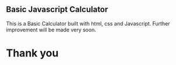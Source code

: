 ## Basic Javascript Calculator

This is a Basic Calculator built with html, css and Javascript. 
Further improvement will be made very soon.

# Thank you  
